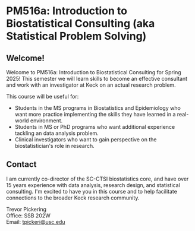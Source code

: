 # PM516a: Introduction to Biostatistical Consulting (aka Statistical Problem Solving)

## Welcome!
Welcome to PM516a: Introduction to Biostatistical Consulting for Spring 2025! This semester we will learn skills to become an effective consultant and work with an investigator at Keck on an actual research problem.  

This course will be useful for:  

* Students in the MS programs in Biostatistics and Epidemiology who want more practice implementing the skills they have learned in a real-world environment.
* Students in MS or PhD programs who want additional experience tackling an data analysis problem.
* Clinical investigators who want to gain perspective on the biostatistician's role in research.

## Contact

I am currently co-director of the SC-CTSI biostatistics core, and have over 15 years experience with data analysis, research design, and statistical consulting. I'm excited to have you in this course and to help facilitate connections to the broader Keck research community.

Trevor Pickering  
Office: SSB 202W  
Email: [tpickeri@usc.edu](tpickeri@usc.edu)
